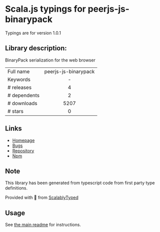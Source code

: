 
# Scala.js typings for peerjs-js-binarypack

Typings are for version 1.0.1

## Library description:
BinaryPack serialization for the web browser

|                    |                 |
| ------------------ | :-------------: |
| Full name          | peerjs-js-binarypack |
| Keywords           | - |
| # releases         | 4 |
| # dependents       | 2 |
| # downloads        | 5207 |
| # stars            | 0 |

## Links
- [Homepage](https://github.com/peers/js-binarypack)
- [Bugs](https://github.com/peers/js-binarypack/issues)
- [Repository](https://github.com/peers/js-binarypack)
- [Npm](https://www.npmjs.com/package/peerjs-js-binarypack)
    


## Note
This library has been generated from typescript code from first party type definitions.

Provided with :purple_heart: from [ScalablyTyped](https://github.com/oyvindberg/ScalablyTyped)

## Usage
See [the main readme](../../readme.md) for instructions.


